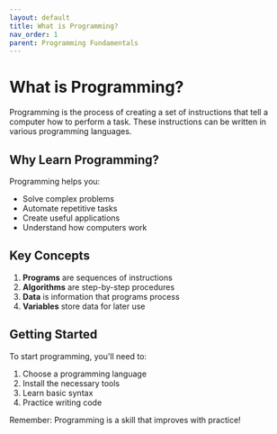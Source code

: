 ```yaml
---
layout: default
title: What is Programming?
nav_order: 1
parent: Programming Fundamentals
---
```


# What is Programming?

Programming is the process of creating a set of instructions that tell a computer how to perform a task. These instructions can be written in various programming languages.

## Why Learn Programming?

Programming helps you:
- Solve complex problems
- Automate repetitive tasks
- Create useful applications
- Understand how computers work

## Key Concepts

1. **Programs** are sequences of instructions
2. **Algorithms** are step-by-step procedures
3. **Data** is information that programs process
4. **Variables** store data for later use

## Getting Started

To start programming, you'll need to:
1. Choose a programming language
2. Install the necessary tools
3. Learn basic syntax
4. Practice writing code

Remember: Programming is a skill that improves with practice!
